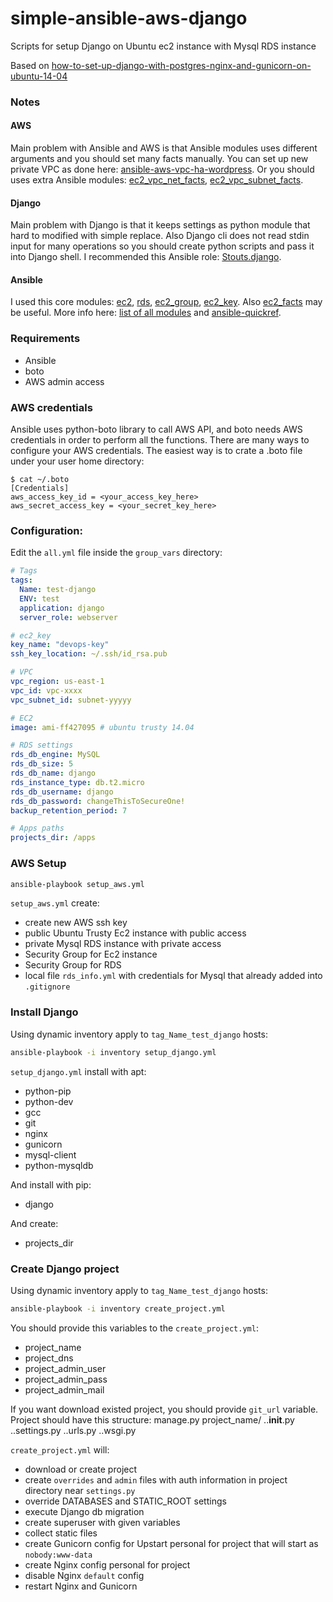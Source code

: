 # simple-ansible-aws-django
Scripts for setup Django on Ubuntu ec2 instance with Mysql RDS instance

Based on [how-to-set-up-django-with-postgres-nginx-and-gunicorn-on-ubuntu-14-04](https://www.digitalocean.com/community/tutorials/how-to-set-up-django-with-postgres-nginx-and-gunicorn-on-ubuntu-14-04)

### Notes

#### AWS
Main problem with Ansible and AWS is that Ansible modules uses different arguments and you should set many facts manually.
You can set up new private VPC as done here: [ansible-aws-vpc-ha-wordpress](https://github.com/arbabnazar/ansible-aws-vpc-ha-wordpress).
Or you should uses extra Ansible modules: [ec2_vpc_net_facts](https://docs.ansible.com/ansible/ec2_vpc_net_facts_module.html), [ec2_vpc_subnet_facts](https://docs.ansible.com/ansible/ec2_vpc_subnet_facts_module.html).

#### Django
Main problem with Django is that it keeps settings as python module that hard to modified with simple replace. Also Django cli does not read stdin input for many operations so you should create python scripts and pass it into Django shell. I recommended this Ansible role: [Stouts.django](https://galaxy.ansible.com/detail#/role/832).

#### Ansible
I used this core modules: [ec2](https://docs.ansible.com/ansible/ec2_module.html), [rds](https://docs.ansible.com/ansible/rds_module.html), [ec2_group](https://docs.ansible.com/ansible/ec2_group_module.html), [ec2_key](https://docs.ansible.com/ansible/ec2_key_module.html). Also [ec2_facts](https://docs.ansible.com/ansible/ec2_facts_module.html) may be useful. More info here: [list of all modules](https://docs.ansible.com/ansible/list_of_all_modules.html) and [ansible-quickref](https://github.com/lorin/ansible-quickref/blob/master/ec2.rst).

### Requirements

- Ansible
- boto
- AWS admin access

### AWS credentials
Ansible uses python-boto library to call AWS API, and boto needs AWS credentials in order to perform all the functions. There are many ways to configure your AWS credentials. The easiest way is to crate a .boto file under your user home directory:
```shell
$ cat ~/.boto
[Credentials]
aws_access_key_id = <your_access_key_here>
aws_secret_access_key = <your_secret_key_here>
```

### Configuration:
Edit the `all.yml` file inside the `group_vars` directory:
```yaml
# Tags
tags:
  Name: test-django
  ENV: test
  application: django
  server_role: webserver

# ec2_key
key_name: "devops-key"
ssh_key_location: ~/.ssh/id_rsa.pub 

# VPC
vpc_region: us-east-1
vpc_id: vpc-xxxx
vpc_subnet_id: subnet-yyyyy

# EC2
image: ami-ff427095 # ubuntu trusty 14.04

# RDS settings
rds_db_engine: MySQL
rds_db_size: 5
rds_db_name: django
rds_instance_type: db.t2.micro
rds_db_username: django
rds_db_password: changeThisToSecureOne!
backup_retention_period: 7

# Apps paths
projects_dir: /apps
```

### AWS Setup

```bash
ansible-playbook setup_aws.yml
```

`setup_aws.yml` create:
- create new AWS ssh key
- public Ubuntu Trusty Ec2 instance with public access
- private Mysql RDS instance with private access
- Security Group for Ec2 instance
- Security Group for RDS
- local file `rds_info.yml` with credentials for Mysql that already added into `.gitignore`

### Install Django

Using dynamic inventory apply to `tag_Name_test_django` hosts:
```bash
ansible-playbook -i inventory setup_django.yml
```

`setup_django.yml` install with apt:
- python-pip
- python-dev
- gcc
- git
- nginx
- gunicorn
- mysql-client
- python-mysqldb

And install with pip:
- django

And create:
- projects_dir

### Create Django project

Using dynamic inventory apply to `tag_Name_test_django` hosts:
```bash
ansible-playbook -i inventory create_project.yml
```

You should provide this variables to the `create_project.yml`:
- project_name
- project_dns
- project_admin_user
- project_admin_pass
- project_admin_mail

If you want download existed project, you should provide `git_url` variable. Project should have this structure:
manage.py
project_name/
..__init__.py
..settings.py
..urls.py
..wsgi.py

`create_project.yml` will:
- download or create project
- create `overrides` and `admin` files with auth information in project directory near `settings.py`
- override DATABASES and STATIC_ROOT settings
- execute Django db migration
- create superuser with given variables
- collect static files
- create Gunicorn config for Upstart personal for project that will start as `nobody:www-data`
- create Nginx config personal for project
- disable Nginx `default` config
- restart Nginx and Gunicorn
